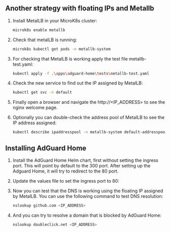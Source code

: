 ## Another strategy with floating IPs and Metallb

1. Install MetalLB in your MicroK8s cluster:
   ```bash
   microk8s enable metallb
   ```

2. Check that metalLB is running:
   ```bash
   microk8s kubectl get pods -n metallb-system
   ```

3. For checking that MetalLB is working apply the test file metallb-test.yaml:
   ```bash
   kubectl apply -f .\apps\adguard-home\tests\metallb-test.yaml
   ```
   
4. Check the new service to find out the IP assigned by MetalLB:
   ```bash
   kubectl get svc -n default
   ```
   
5. Finally open a browser and navigate the http://<IP_ADDRESS> to see the nginx welcome page.

6. Optionally you can double-check the address pool of MetalLB to see the IP address assigned:
   ```bash
   kubectl describe ipaddresspool -n metallb-system default-addresspool
   ```

## Installing AdGuard Home

1. Install the AdGuard Home Helm chart, first without setting the ingress port. This will point by default to the 300 port. After setting up the Adguard Home, it will try to redirect to the 80 port.

2. Update the values file to set the ingress port to 80:
   
3. Now you can test that the DNS is working using the floating IP assigned by MetalLB. You can use the following command to test DNS resolution:
   ```bash
   nslookup github.com <IP_ADDRESS>
   ```
4. And you can try to resolve a domain that is blocked by AdGuard Home:
   ```bash
   nslookup doubleclick.net <IP_ADDRESS>
   ```
   